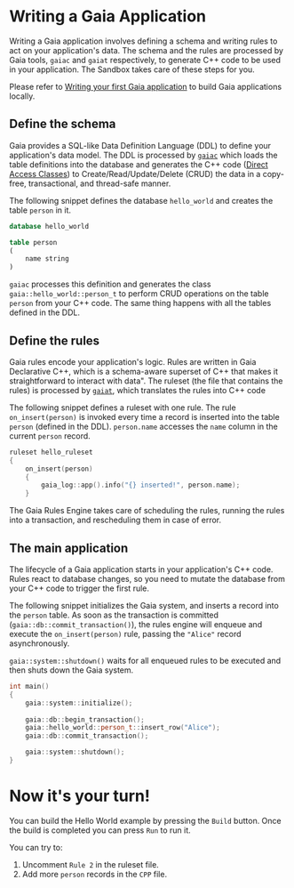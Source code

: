 # Writing a Gaia Application

Writing a Gaia application involves defining a schema and writing rules to act on your application's data. The schema 
and the rules are processed by Gaia tools, `gaiac` and `gaiat` respectively,  to generate C++ code to be used in your 
application. The Sandbox takes care of these steps for you. 

Please refer to 
[Writing your first Gaia application](https://gaia-platform.github.io/gaia-platform-docs.io/articles/tutorials/writing-first-gaia-application.html)
to build Gaia applications locally.

## Define the schema

Gaia provides a SQL-like Data Definition Language (DDL) to define your application's data model. The DDL is processed by 
[`gaiac`](https://gaia-platform.github.io/gaia-platform-docs.io/articles/tools/tool-gaiac.html) which loads the table
definitions into the database and generates the C++ code 
([Direct Access Classes](https://gaia-platform.github.io/gaia-platform-docs.io/articles/apps-direct-access.html)) 
to Create/Read/Update/Delete (CRUD) the data in a copy-free, 
transactional, and thread-safe manner.

The following snippet defines the database `hello_world` and creates the table `person` in it. 
```sql
database hello_world

table person
(
    name string
)
```

`gaiac` processes this definition and generates the class `gaia::hello_world::person_t` to perform CRUD operations on the
table `person` from your C++ code. The same thing happens with all the tables defined in the DDL.

## Define the rules

Gaia rules encode your application's logic. Rules are written in Gaia Declarative C++, which is a schema-aware superset 
of C++ that makes it straightforward to interact with data". The ruleset (the file that contains the rules) is processed
by [`gaiat`](https://gaia-platform.github.io/gaia-platform-docs.io/articles/tools/tool-gaiat.html), which translates the
rules into C++ code

The following snippet defines a ruleset with one rule. The rule `on_insert(person)` is invoked every time a record is
inserted into the table `person` (defined in the DDL). `person.name` accesses the `name` column in the current `person`
record.
```cpp
ruleset hello_ruleset
{
    on_insert(person)
    {
        gaia_log::app().info("{} inserted!", person.name);
    }
```

The Gaia Rules Engine takes care of scheduling the rules, running the rules into a transaction, and rescheduling them
in case of error.

## The main application

The lifecycle of a Gaia application starts in your application's C++ code. Rules react to database changes, so you need
to mutate the database from your C++ code to trigger the first rule.

The following snippet initializes the Gaia system, and inserts a record into the `person` table. As soon as the 
transaction is committed (`gaia::db::commit_transaction()`), the rules engine will enqueue and execute the 
`on_insert(person)` rule, passing the `"Alice"` record asynchronously.

`gaia::system::shutdown()` waits for all enqueued rules to be executed and then shuts down the Gaia system.
```cpp
int main()
{
    gaia::system::initialize();
    
    gaia::db::begin_transaction();
    gaia::hello_world::person_t::insert_row("Alice");
    gaia::db::commit_transaction();

    gaia::system::shutdown();
}
```

# Now it's your turn!

You can build the Hello World example by pressing the `Build` button. Once the build is completed you can press `Run` to 
run it.

You can try to:
1. Uncomment `Rule 2` in the ruleset file.
2. Add more `person` records in the `CPP` file.
